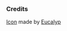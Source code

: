 ### Credits

[Icon](https://www.flaticon.com/free-icon/documents_1644124) made by [Eucalyp](https://www.flaticon.com/authors/eucalyp)